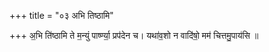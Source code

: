 +++
title = "०३ अभि तिष्ठामि"

+++
अ॒भि ति॑ष्ठामि ते म॒न्युं पार्ष्ण्या॒ प्रप॑देन च। यथा॑व॒शो न वादि॑षो॒ मम॑ चित्तमु॒पाय॑सि ॥
